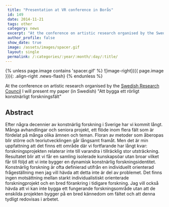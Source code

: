 ```yaml
---
 title: "Presentation at VR conference in Borås"
 id: 149
 date: 2014-11-21
 tags: other
 category: news
 excerpt: "At the conference on artistic research organised by the Swedish Research Council I will present my paper (in Swedish) 'Att bygga ett rörligt konstnärligt forskningsfält'..."
 author_profile: false
 show_date: true
 image: /assets/images/spacer.gif
 layout: single
 permalink: /:categories/:year/:month/:day/:title/
---
```

{% unless page.image contains 'spacer.gif' %}
   ![image-right]({{ page.image }}){: .align-right .news-flash}
{% endunless %}

At the conference on artistic research organised by the <a href="http://www.vr.se">Swedish Research Council</a> I will present my paper (in Swedish) "Att bygga ett rörligt konstnärligt forskningsfält"<h2>Abstract</h2>

Efter några decennier av konstnärlig forskning i Sverige har vi kommit långt. Många avhandlingar och seniora projekt, ett flöde inom flera fält som är fördelat på många olika ämnen och teman. Floran av metoder som åberopas blir större och teoriutvecklingen går långsamt framåt. Men det är min uppfattning att det finns ett område där vi fortfarande har långt kvar: forskningsprojekten relaterar inte till varandra i tillräcklig stor utsträckning. Resultatet blir att vi får en samling isolerade kunskapsöar utan broar vilket får till följd att vi inte bygger en dynamisk konstnärlig forskningsidentitet. Konstnärlig forskning är ofta definierad utifrån en individuellt orienterad frågeställning men jag vill hävda att detta inte är del av problemet. Det finns ingen motsättning mellan starkt individualistiskt orienterade forskningprojekt och en bred förankring i tidigare forskning. Jag vill också hävda att vi kan inte bygga ett fungerande forskningsområde utan att de enskilda projekten bygger på en bred kännedom om fältet och att denna tydligt redovisas i arbetet.


